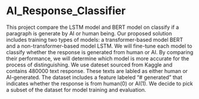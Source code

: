 # AI_Response_Classifier
This project compare the LSTM model and BERT model on classify if a paragraph is generate by AI or human being.
Our proposed solution includes training two types of models: a transformer-based model BERT and a non-transformer-based model LSTM. We will fine-tune each model to classify whether the response is generated from human or AI. By comparing their performance, we will determine which model is more accurate for the process of distinguishing. We use dateset sourced from Kaggle and contains 480000 text response. These texts are labled as either human or AI-generated. The dataset includes a feature labeled “# generated” that indicates whether the response is from human(0) or AI(1). We decide to pick a subset of the dataset for model training and evaluation.
